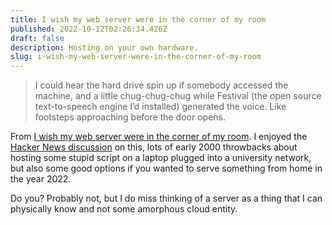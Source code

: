 ```yaml
---
title: I wish my web server were in the corner of my room
published: 2022-10-12T02:26:34.426Z
draft: false
description: Hosting on your own hardware.
slug: i-wish-my-web-server-were-in-the-corner-of-my-room
---
```

> I could hear the hard drive spin up if somebody accessed the machine, and a little chug-chug-chug while Festival (the open source text-to-speech engine I’d installed) generated the voice. Like footsteps approaching before the door opens.

From [I wish my web server were in the corner of my room](https://interconnected.org/home/2022/10/10/servers). I enjoyed the [Hacker News discussion](https://news.ycombinator.com/item?id=33165836) on this, lots of early 2000 throwbacks about hosting some stupid script on a laptop plugged into a university network, but also some good options if you wanted to serve something from home in the year 2022.

Do you? Probably not, but I do miss thinking of a server as a thing that I can physically know and not some amorphous cloud entity.